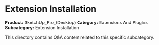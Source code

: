 # Extension Installation

**Product:** SketchUp_Pro_(Desktop)
**Category:** Extensions And Plugins
**Subcategory:** Extension Installation

This directory contains Q&A content related to this specific subcategory.

